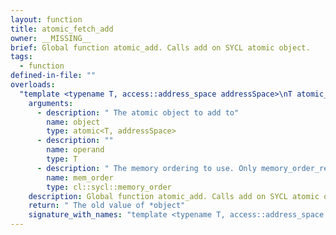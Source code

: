 ```yaml
---
layout: function
title: atomic_fetch_add
owner: __MISSING__
brief: Global function atomic_add. Calls add on SYCL atomic object.
tags:
  - function
defined-in-file: ""
overloads:
  "template <typename T, access::address_space addressSpace>\nT atomic_fetch_add(atomic<T, addressSpace>, T, cl::sycl::memory_order)":
    arguments:
      - description: " The atomic object to add to"
        name: object
        type: atomic<T, addressSpace>
      - description: ""
        name: operand
        type: T
      - description: " The memory ordering to use. Only memory_order_relaxed"
        name: mem_order
        type: cl::sycl::memory_order
    description: Global function atomic_add. Calls add on SYCL atomic object.
    return: " The old value of *object"
    signature_with_names: "template <typename T, access::address_space addressSpace>\nT atomic_fetch_add(atomic<T, addressSpace> object, T operand, cl::sycl::memory_order mem_order)"
---
```


